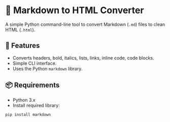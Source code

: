 # 📝 Markdown to HTML Converter

A simple Python command-line tool to convert Markdown (`.md`) files to clean HTML (`.html`).

## 🚀 Features

- Converts headers, bold, italics, lists, links, inline code, code blocks.
- Simple CLI interface.
- Uses the Python `markdown` library.

## 📦 Requirements

- Python 3.x
- Install required library:

```bash
pip install markdown

